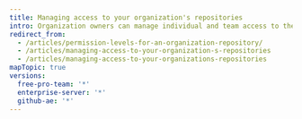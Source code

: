 ```yaml
---
title: Managing access to your organization's repositories
intro: Organization owners can manage individual and team access to the organization's repositories. Team maintainers can also manage a team's repository access.
redirect_from:
  - /articles/permission-levels-for-an-organization-repository/
  - /articles/managing-access-to-your-organization-s-repositories
  - /articles/managing-access-to-your-organizations-repositories
mapTopic: true
versions:
  free-pro-team: '*'
  enterprise-server: '*'
  github-ae: '*'
---
```


